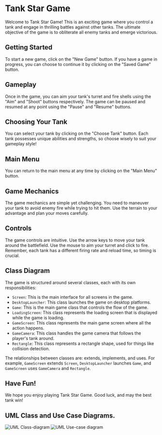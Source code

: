 # Tank Star Game

Welcome to Tank Star Game! This is an exciting game where you control a tank and engage in thrilling battles against other tanks. The ultimate objective of the game is to obliterate all enemy tanks and emerge victorious.

## Getting Started

To start a new game, click on the "New Game" button. If you have a game in progress, you can choose to continue it by clicking on the "Saved Game" button.

## Gameplay

Once in the game, you can aim your tank's turret and fire shells using the "Aim" and "Shoot" buttons respectively. The game can be paused and resumed at any point using the "Pause" and "Resume" buttons.

## Choosing Your Tank

You can select your tank by clicking on the "Choose Tank" button. Each tank possesses unique abilities and strengths, so choose wisely to suit your gameplay style!

## Main Menu

You can return to the main menu at any time by clicking on the "Main Menu" button.

## Game Mechanics

The game mechanics are simple yet challenging. You need to maneuver your tank to avoid enemy fire while trying to hit them. Use the terrain to your advantage and plan your moves carefully.

## Controls

The game controls are intuitive. Use the arrow keys to move your tank around the battlefield. Use the mouse to aim your turret and click to fire. Remember, each tank has a different firing rate and reload time, so timing is crucial.

## Class Diagram

The game is structured around several classes, each with its own responsibilities:

- `Screen`: This is the main interface for all screens in the game.
- `DesktopLauncher`: This class launches the game on desktop platforms.
- `Game`: This is the main game class that controls the flow of the game.
- `LoadingScreen`: This class represents the loading screen that is displayed while the game is loading.
- `GameScreen`: This class represents the main game screen where all the action happens.
- `GameCamera`: This class handles the game camera that follows the player's tank around.
- `Rectangle`: This class represents a rectangle shape, used for things like collision detection.

The relationships between classes are: extends, implements, and uses. For example, `GameScreen` extends `Screen`, `DesktopLauncher` launches `Game`, and `GameScreen` uses `GameCamera` and `Rectangle`.

## Have Fun!

We hope you enjoy playing Tank Star Game. Good luck, and may the best tank win!


## UML Class and Use Case Diagrams.
![UML Class-diagram](https://github.com/manik21336/TANK-STAR/assets/108830478/5110ddf9-829d-423e-8937-e48c5a4db473)
![UML Use-case diagram](https://github.com/manik21336/TANK-STAR/assets/108830478/e5253c3c-4f33-45b0-939e-bd8d09868fd8)
